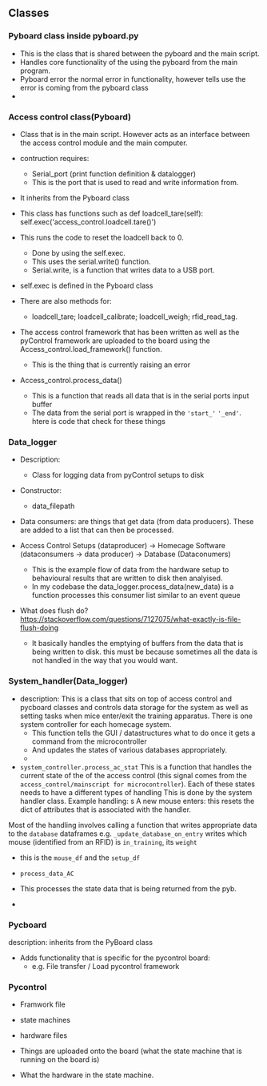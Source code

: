 
## Classes

### Pyboard class inside pyboard.py

- This is the class that is shared between the pyboard and the main script.
- Handles core functionality of the using the pyboard from the main program.
- Pyboard error the normal error in functionality, however tells use the error is coming from the pyboard class
-

### Access control class(Pyboard)

- Class that is in the main script. However acts as an interface between the access control module and the main computer.
- contruction requires:
  - Serial_port (print function definition & datalogger)
  - This is the port that is used to read and write information from.
- It inherits from the Pyboard class
- This class has functions such as
    def loadcell_tare(self):
        self.exec('access_control.loadcell.tare()')
- This runs the code to reset the loadcell back to 0.
  - Done by using the self.exec.
  - This uses the serial.write() function.
  - Serial.write, is a function that writes data to a USB port.
- self.exec is defined in the Pyboard class
- There are also methods for:
  - loadcell_tare; loadcell_calibrate; loadcell_weigh; rfid_read_tag.

- The access control framework that has been written as well as the pyControl framework are uploaded to the board using the Access_control.load_framework() function.
  - This is the thing that is currently raising an error
- Access_control.process_data()
  - This is a function that reads all data that is in the serial ports input buffer
  - The data from the serial port is wrapped in the `'start_'` `'_end'`. htere is code that check for these things

### Data_logger

- Description:
  - Class for logging data from pyControl setups to disk
- Constructor:
  - data_filepath
- Data consumers: are things that get data (from data producers). These are added to a list that can then be processed.
- Access Control Setups (dataproducer) -> Homecage Software (dataconsumers -> data producer)  -> Database (Dataconumers)
  - This is the example flow of data from the hardware setup to behavioural results that are written to disk then analyised.
  - In my codebase the data_logger.process_data(new_data) is a function processes this consumer list similar to an event queue

- What does flush do? <https://stackoverflow.com/questions/7127075/what-exactly-is-file-flush-doing>
  - It basically handles the emptying of buffers from the data that is being written to disk. this must be because sometimes all the data is not handled in the way that you would want.

### System_handler(Data_logger)

- description: This is a class that sits on top of access control and pycboard classes
        and controls data storage for the system as well as setting tasks when
        mice enter/exit the training apparatus. There is one system controller
        for each homecage system.
  - This function tells the GUI / datastructures what to do once it gets a command from the microcontroller
  - And updates the states of various databases appropriately.
  -
- `system_controller.process_ac_stat`
  This is a function that handles the current state of the of the access control (this signal comes from the
  `access_control/mainscript for microcontroller`).
  Each of these states needs to have a different types of handling
  This is done by the system handler class.
    Example handling:
      s
      A new mouse enters: this resets the dict of attributes that is associated with the handler.

Most of the handling involves calling a function that writes appropriate data to the `database` dataframes
e.g. `_update_database_on_entry` writes which mouse (identified from an RFID) is `in_training`, its `weight`

- this is the `mouse_df` and the `setup_df`

- `process_data_AC`
- This processes the state data that is being returned from the pyb.
-

### Pycboard

description: inherits from the PyBoard class

- Adds functionality that is specific for the pycontrol board:
  - e.g. File transfer / Load pycontrol framework

### Pycontrol

- Framwork file
- state machines
- hardware files

- Things are uploaded onto the board (what the state machine that is running on the board is)
- What the hardware in the state machine.
